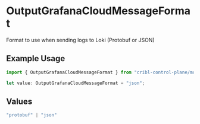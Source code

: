 # OutputGrafanaCloudMessageFormat

Format to use when sending logs to Loki (Protobuf or JSON)

## Example Usage

```typescript
import { OutputGrafanaCloudMessageFormat } from "cribl-control-plane/models";

let value: OutputGrafanaCloudMessageFormat = "json";
```

## Values

```typescript
"protobuf" | "json"
```